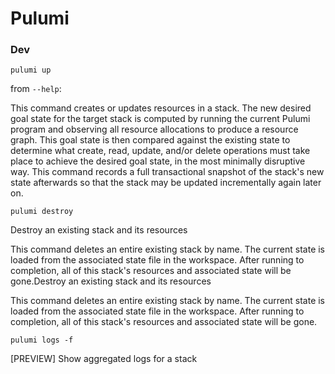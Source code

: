 # Pulumi

### Dev

`pulumi up`

from `--help`:

This command creates or updates resources in a stack. The new desired goal state for the target stack is computed by running the current Pulumi program and observing all resource allocations to produce a resource graph. This goal state is then compared against the existing state to determine what create,
read, update, and/or delete operations must take place to achieve the desired goal state, in the most minimally disruptive way. This command records a full transactional snapshot of the stack's new state afterwards so that the stack may be updated incrementally again later on.

`pulumi destroy`

Destroy an existing stack and its resources

This command deletes an entire existing stack by name. The current state is
loaded from the associated state file in the workspace. After running to completion,
all of this stack's resources and associated state will be gone.Destroy an existing stack and its resources

This command deletes an entire existing stack by name. The current state is
loaded from the associated state file in the workspace. After running to completion,
all of this stack's resources and associated state will be gone.

`pulumi logs -f`

[PREVIEW] Show aggregated logs for a stack
